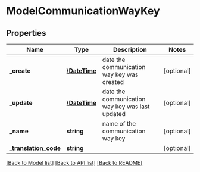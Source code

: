 # ModelCommunicationWayKey

## Properties
Name | Type | Description | Notes
------------ | ------------- | ------------- | -------------
**_create** | [**\DateTime**](\DateTime.md) | date the communication way key was created | [optional] 
**_update** | [**\DateTime**](\DateTime.md) | date the communication way key was last updated | [optional] 
**_name** | **string** | name of the communication way key | [optional] 
**_translation_code** | **string** |  | [optional] 

[[Back to Model list]](../README.md#documentation-for-models) [[Back to API list]](../README.md#documentation-for-api-endpoints) [[Back to README]](../README.md)


